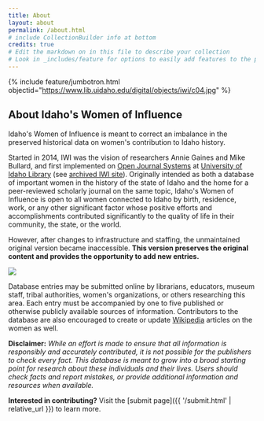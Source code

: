 ```yaml
---
title: About
layout: about
permalink: /about.html
# include CollectionBuilder info at bottom
credits: true
# Edit the markdown on in this file to describe your collection
# Look in _includes/feature for options to easily add features to the page
---
```


{% include feature/jumbotron.html objectid="https://www.lib.uidaho.edu/digital/objects/iwi/c04.jpg" %} 

## About Idaho's Women of Influence

Idaho's Women of Influence is meant to correct an imbalance in the preserved historical data on women's contribution to Idaho history.

Started in 2014, IWI was the vision of researchers Annie Gaines and Mike Bullard, and first implemented on [Open Journal Systems](https://pkp.sfu.ca/ojs/) at [University of Idaho Library](https://www.lib.uidaho.edu/) (see [archived IWI site](https://web.archive.org/web/20141127194855/http://journals.lib.uidaho.edu/index.php/IWI/index)). 
Originally intended as both a database of important women in the history of the state of Idaho and the home for a peer-reviewed scholarly journal on the same topic, Idaho's Women of Influence is open to all women connected to Idaho by birth, residence, work, or any other significant factor whose positive efforts and accomplishments contributed significantly to the quality of life in their community, the state, or the world. 

However, after changes to infrastructure and staffing, the unmaintained original version became inaccessible. 
**This version preserves the original content and provides the opportunity to add new entries.**

<img src="https://www.lib.uidaho.edu/digital/objects/iwi/iwi_logo.jpg" class="img-fluid d-block mx-auto">

Database entries may be submitted online by librarians, educators, museum staff, tribal authorities, women's organizations, or others researching this area.
Each entry must be accompanied by one to five published or otherwise publicly available sources of information. 
Contributors to the database are also encouraged to create or update [Wikipedia](https://www.wikipedia.org/) articles on the women as well.

**Disclaimer:** 
*While an effort is made to ensure that all information is responsibly and accurately contributed, it is not possible for the publishers to check every fact.
This database is meant to grow into a broad starting point for research about these individuals and their lives.
Users should check facts and report mistakes, or provide additional information and resources when available.*

**Interested in contributing?**
Visit the [submit page]({{ '/submit.html' | relative_url }}) to learn more.